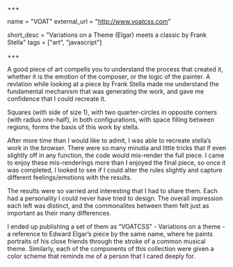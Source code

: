 +++

name = "VOAT"
external_url = "http://www.voatcss.com"

short_desc = "Variations on a Theme (Elgar) meets a classic by Frank Stella"
tags = ["art", "javascript"]

+++

A good piece of art compells you to understand the process that created it, whether it is the emotion of the composer, or the logic of the painter. A revlation while looking at a piece by Frank Stella made me understand the fundamental mechanism that was generating the work, and gave me confidence that I could recreate it.

Squares (with side of size 1), with two quarter-circles in opposite corners (with radius one-half), in both configurations, with space filling between regions, forms the basis of this work by stella.

After more time than I would like to admit, I was able to recreate stella’s work in the browser.  There were so many minutia and little tricks that if even slightly off in any function, the code would mis-render the full piece.  I came to enjoy these mis-renderings more than I enjoyed the final piece, so once it was completed, I looked to see if I could alter the rules slightly and capture different feelings/emotions with the results.

The results were so varried and interesting that I had to share them.  Each had a personality I could never have tried to design.  The overall impression each left was distinct, and the commonalites between them felt just as important as their many differences. 

I ended up publishing a set of them as “VOATCSS” - Variations on a theme - a reference to Edward Elgar’s piece by the same name, where he paints portraits of his close friends through the stroke of a common musical theme. Similarly, each of the components of this collection were given a color scheme that reminds me of a person that I cared deeply for.


